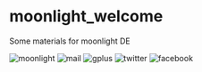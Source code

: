 moonlight_welcome
=================

Some materials for moonlight DE

[moonlight]: http://seosova.ru/moonlight/img/logowelcome.png
[mail]: http://seosova.ru/moonlight/img/logomail.png
[gplus]: http://seosova.ru/moonlight/img/logogplus.png
[twitter]: http://seosova.ru/moonlight/img/logotwitter.png
[facebook]: http://seosova.ru/moonlight/img/logofacebook.png

![moonlight]
![mail]
![gplus]
![twitter]
![facebook]
